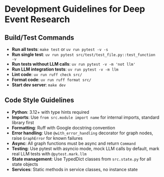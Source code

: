# Development Guidelines for Deep Event Research

## Build/Test Commands
- **Run all tests**: `make test` or `uv run pytest -v -s`
- **Run single test**: `uv run pytest src/test/test_file.py::test_function -v`
- **Run tests without LLM calls**: `uv run pytest -v -m 'not llm'`
- **Run LLM integration tests**: `uv run pytest -v -m llm`
- **Lint code**: `uv run ruff check src/`
- **Format code**: `uv run ruff format src/`
- **Start dev server**: `make dev`

## Code Style Guidelines
- **Python**: 3.12+ with type hints required
- **Imports**: Use `from src.module import name` for internal imports, standard library first
- **Formatting**: Ruff with Google docstring convention
- **Error handling**: Use `@with_error_handling` decorator for graph nodes, raise `GraphError` for known failures
- **Async**: All graph functions must be async and return `Command`
- **Testing**: Use pytest with asyncio mode, mock LLM calls by default, mark real LLM tests with `@pytest.mark.llm`
- **State management**: Use TypedDict classes from `src.state.py` for all state objects
- **Services**: Static methods in service classes, no instance state